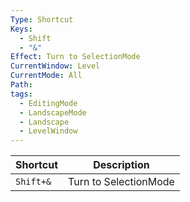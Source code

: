 ```yaml
---
Type: Shortcut
Keys:
  - Shift
  - "&"
Effect: Turn to SelectionMode
CurrentWindow: Level
CurrentMode: All
Path:
tags:
  - EditingMode
  - LandscapeMode
  - Landscape
  - LevelWindow
---
```


| Shortcut  | Description           |
| --------- | --------------------- |
| `Shift+&` | Turn to SelectionMode |
